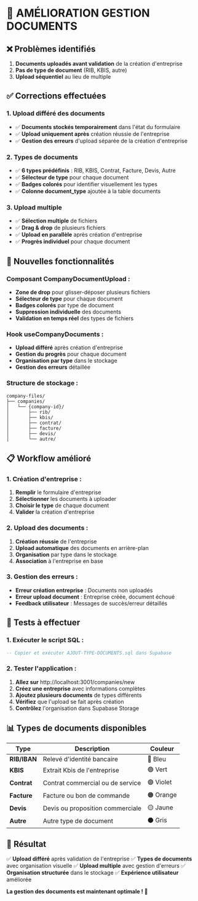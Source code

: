 # 📄 AMÉLIORATION GESTION DOCUMENTS

## ❌ Problèmes identifiés

1. **Documents uploadés avant validation** de la création d'entreprise
2. **Pas de type de document** (RIB, KBIS, autre)
3. **Upload séquentiel** au lieu de multiple

## ✅ Corrections effectuées

### **1. Upload différé des documents**
- ✅ **Documents stockés temporairement** dans l'état du formulaire
- ✅ **Upload uniquement après** création réussie de l'entreprise
- ✅ **Gestion des erreurs** d'upload séparée de la création d'entreprise

### **2. Types de documents**
- ✅ **6 types prédéfinis** : RIB, KBIS, Contrat, Facture, Devis, Autre
- ✅ **Sélecteur de type** pour chaque document
- ✅ **Badges colorés** pour identifier visuellement les types
- ✅ **Colonne document_type** ajoutée à la table documents

### **3. Upload multiple**
- ✅ **Sélection multiple** de fichiers
- ✅ **Drag & drop** de plusieurs fichiers
- ✅ **Upload en parallèle** après création d'entreprise
- ✅ **Progrès individuel** pour chaque document

## 🎯 Nouvelles fonctionnalités

### **Composant CompanyDocumentUpload :**
- **Zone de drop** pour glisser-déposer plusieurs fichiers
- **Sélecteur de type** pour chaque document
- **Badges colorés** par type de document
- **Suppression individuelle** des documents
- **Validation en temps réel** des types de fichiers

### **Hook useCompanyDocuments :**
- **Upload différé** après création d'entreprise
- **Gestion du progrès** pour chaque document
- **Organisation par type** dans le stockage
- **Gestion des erreurs** détaillée

### **Structure de stockage :**
```
company-files/
├── companies/
│   └── {company-id}/
│       ├── rib/
│       ├── kbis/
│       ├── contrat/
│       ├── facture/
│       ├── devis/
│       └── autre/
```

## 📋 Workflow amélioré

### **1. Création d'entreprise :**
1. **Remplir** le formulaire d'entreprise
2. **Sélectionner** les documents à uploader
3. **Choisir le type** de chaque document
4. **Valider** la création d'entreprise

### **2. Upload des documents :**
1. **Création réussie** de l'entreprise
2. **Upload automatique** des documents en arrière-plan
3. **Organisation** par type dans le stockage
4. **Association** à l'entreprise en base

### **3. Gestion des erreurs :**
- **Erreur création entreprise** : Documents non uploadés
- **Erreur upload document** : Entreprise créée, document échoué
- **Feedback utilisateur** : Messages de succès/erreur détaillés

## 🧪 Tests à effectuer

### **1. Exécuter le script SQL :**
```sql
-- Copier et exécuter AJOUT-TYPE-DOCUMENTS.sql dans Supabase
```

### **2. Tester l'application :**
1. **Allez sur** http://localhost:3001/companies/new
2. **Créez une entreprise** avec informations complètes
3. **Ajoutez plusieurs documents** de types différents
4. **Vérifiez** que l'upload se fait après création
5. **Contrôlez** l'organisation dans Supabase Storage

## 📊 Types de documents disponibles

| Type | Description | Couleur |
|------|-------------|---------|
| **RIB/IBAN** | Relevé d'identité bancaire | 🔵 Bleu |
| **KBIS** | Extrait Kbis de l'entreprise | 🟢 Vert |
| **Contrat** | Contrat commercial ou de service | 🟣 Violet |
| **Facture** | Facture ou bon de commande | 🟠 Orange |
| **Devis** | Devis ou proposition commerciale | 🟡 Jaune |
| **Autre** | Autre type de document | ⚫ Gris |

## 🎉 Résultat

✅ **Upload différé** après validation de l'entreprise
✅ **Types de documents** avec organisation visuelle
✅ **Upload multiple** avec gestion d'erreurs
✅ **Organisation structurée** dans le stockage
✅ **Expérience utilisateur** améliorée

**La gestion des documents est maintenant optimale ! 🚀** 